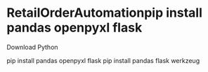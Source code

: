 # RetailOrderAutomationpip install pandas openpyxl flask

Download Python

pip install pandas openpyxl flask
pip install pandas flask werkzeug
